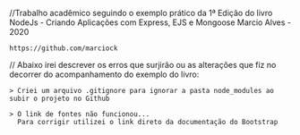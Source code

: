 //Trabalho acadêmico seguindo o exemplo prático da 1ª Edição do livro
    NodeJs - Criando Aplicações com Express, EJS e Mongoose
    Marcio Alves - 2020

    https://github.com/marciock

// Abaixo irei descrever os erros que surjirão ou as alterações que fiz no decorrer do acompanhamento do exemplo do livro:

    > Criei um arquivo .gitignore para ignorar a pasta node_modules ao subir o projeto no Github

    > O link de fontes não funcionou...
      Para corrigir utilizei o link direto da documentação do Bootstrap

